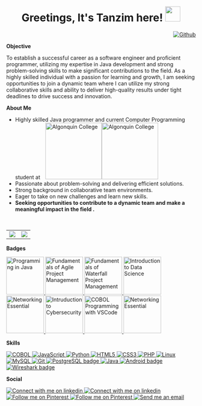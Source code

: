 <h1 align="center">Greetings, It's Tanzim here!   <img src="https://media.giphy.com/media/hvRJCLFzcasrR4ia7z/giphy.gif" width="40px"></h1>

<div align = "right">
  <a href="https://github.com/tanzim2000">
    <img alt="Github" src="https://img.shields.io/github/followers/tanzim2000?label=Follow&style=social">
  </a>
</div>

<strong>Objective</strong>

<!-- As a highly skilled programmer with a focus on Java development, my objective is to use my passion for problem-solving and my strong problem-solving skills to become a successful software engineer and a versatile programmer. I am always seeking new opportunities to learn and grow as a developer, and I am excited to bring my expertise to a dynamic team where I can make a meaningful impact in the field of computer programming. With my strong background in collaborative team environments and my ability to deliver high-quality results under tight deadlines, I am confident in my ability to succeed in this industry and contribute to the success of any project. --->
<p>To establish a successful career as a software engineer and proficient programmer, utilizing my expertise in Java development and strong problem-solving skills to make significant contributions to the field. As a highly skilled individual with a passion for learning and growth, I am seeking opportunities to join a dynamic team where I can utilize my strong collaborative skills and ability to deliver high-quality results under tight deadlines to drive success and innovation.</p>

<strong>About Me</strong>
<!--- Currently studying Computer Programming at Algonquin College. As a highly skilled programmer with a focus on Java development, I am always seeking new opportunities to learn and grow as a developer. My passion for programming and my strong problem-solving skills have prepared me to make a valuable contribution to any project. In my previous experience, I have consistently demonstrated my ability to work collaboratively with cross-functional teams and to deliver high-quality results under tight deadlines. As a student, I am constantly seeking new challenges and ways to expand my knowledge and skills. I am excited to bring my passion and expertise to a dynamic team and to make a meaningful impact in the field of computer programming. --->
- Highly skilled Java programmer and current Computer Programming student at ⠀<a href="https://www.algonquincollege.com#gh-dark-mode-only"><img src="https://s7494.pcdn.co/acmarketing/wp-content/themes/algonquincollege2018/images/AC-Logo-White.png" width="150" alt="Algonquin College" ></a><a href="https://www.algonquincollege.com#gh-light-mode-only"><img src="https://bayviewyards.org/wp-content/uploads/2017/06/AC.png" width="150" alt="Algonquin College" ></a>
- Passionate about problem-solving and delivering efficient solutions.
- Strong background in collaborative team environments.
- Eager to take on new challenges and learn new skills.
- **Seeking opportunities to contribute to a dynamic team and make a meaningful impact in the field .**

<br>

<table align="center" border="0"><tr><td> 
        <!--- GitHub Status Panel --->
        <picture>
                <source
                        srcset="https://github-readme-stats.vercel.app/api?username=tanzim2000&border_color=00000000&show_icons=true&hide_title=true&count_private=true&theme=github_dark&hide=stars,issues"
                        media="(prefers-color-scheme: dark)"
                        />
                <source
                        srcset="https://github-readme-stats.vercel.app/api?username=tanzim2000&border_color=00000000&show_icons=true&hide_title=true&count_private=true&theme=swift&hide=stars,issues"
                        media="(prefers-color-scheme: light), (prefers-color-scheme: no-preference)"
                        />
                <img src="https://github-readme-stats.vercel.app/api?username=tanzim2000&border_color=00000000&show_icons=true&count_private=true&hide_title=true&hide=stars,issues"/>
        </picture></td><td>
        <!--- Language Status Panel --->
        <picture>
                <source
                        srcset="https://github-readme-stats.vercel.app/api/top-langs/?username=tanzim2000&layout=compact&langs_count=10&theme=github_dark&border_color=00000000"
                        media="(prefers-color-scheme: dark)"
                        />
                <source
                        srcset="https://github-readme-stats.vercel.app/api/top-langs/?username=tanzim2000&layout=compact&langs_count=10&theme=swift&border_color=00000000"
                        media="(prefers-color-scheme: dark)"
                        />
                <img src="https://github-readme-stats.vercel.app/api/top-langs/?username=tanzim2000&layout=compact&langs_count=10"/>
        </picture></td></tr>
</table>

<strong>Badges</strong>

<!-- Programming in Java -->
<a href="https://www.credly.com/badges/35369fae-3c9e-4e44-bddf-514832d441b7">
  <img src="https://images.credly.com/size/680x680/images/5e2a4097-63f9-40a6-b400-0ed4746f39fe/image.png" width="100" alt="Programming in Java">
</a>

<!-- Fundamentals of Agile Project Management -->
<a href="https://www.credly.com/badges/fa8fdec8-7737-4e60-a62f-529f2ee8dbf9">
  <img src="https://images.credly.com/size/680x680/images/2677386a-c65f-4d4d-89f2-5b0babbc77d2/KickoffAgileBadge.png" width="100" alt="Fundamentals of Agile Project Management">
</a>

<!-- Fundamentals of Waterfall Project Management -->
<a href="https://www.credly.com/badges/e17d9821-8f43-4711-a5d8-b7d99a1588fd">
  <img src="https://images.credly.com/size/680x680/images/4e17c028-2214-4d53-b03b-16d26219f9cf/KickoffWFBadge.png" width="100" alt="Fundamentals of Waterfall Project Management">
</a>

<!-- Introduction to Data Science -->
<a href="https://www.credly.com/badges/83cfe98f-4da4-4f13-8426-2d49b4143202">
  <img src="https://images.credly.com/size/680x680/images/b38a42e0-dc58-4ce2-b6c0-28d978e8aaad/image.png" width="100" alt="Introduction to Data Science">
</a>

<!-- Networking Essential -->
<a href="https://www.credly.com/badges/be9fc65c-39e9-4c0f-bdcb-ed495d8e4383">
  <img src="https://images.credly.com/size/680x680/images/d7f73336-9adb-4833-a602-761837a33ba3/NetworkingEssentials-01.png" width="100" alt="Networking Essential">
</a>

<!-- Intruduction to Cybersecurity -->
<a href="https://www.credly.com/badges/4cb3ad2b-b76e-4971-ad16-055fae768f91">
  <img src="https://images.credly.com/size/680x680/images/af8c6b4e-fc31-47c4-8dcb-eb7a2065dc5b/I2CS__1_.png" width="100" alt="Intruduction to Cybersecurity">
</a>

<!-- COBOL Programming with VSCode -->
<a href="https://www.credly.com/badges/ca42a2f4-5e02-4e4e-9d78-457baeb62765">
  <img src="https://images.credly.com/size/680x680/images/99d1b7ee-eef2-4c50-96c7-56b22ffaaac3/Cobol_Programming_with_VSCode.png" width="100" alt="COBOL Programming with VSCode">
</a>

<!-- Linux on LinuxONE -->
<a href="https://www.credly.com/badges/8be04747-b976-4de3-a1d1-18d19cbdc27f">
  <img src="https://images.credly.com/size/680x680/images/5f86515a-ca6d-4a24-8b99-0d9b278de6e9/image.png" width="100" alt="Networking Essential">
</a>

<strong>Skills</strong>

<!-- COBOL -->
<a href="https://developer.ibm.com/languages/cobol">
  <img src="https://img.shields.io/badge/COBOL-ED9121?style=for-the-badge&logo=cobol&logoColor=white" alt="COBOL" >
</a>

<!-- JavaScript -->
<a href="https://developer.mozilla.org/en-US/docs/Web/JavaScript">
  <img src="https://img.shields.io/badge/JavaScript-F7DF1E?style=for-the-badge&logo=javascript&logoColor=black" alt="JavaScript" >
</a>

<!-- Python -->
<a href="https://www.python.org">
  <img src="https://img.shields.io/badge/Python-3572A5?style=for-the-badge&logo=python&logoColor=white" alt="Python">
</a>

<!-- HTML5 -->
<a href="https://html.spec.whatwg.org/multipage">
  <img src="https://img.shields.io/badge/HTML5-E44D26?style=for-the-badge&logo=html5&logoColor=white" alt="HTML5" >
</a>

<!-- CSS3 -->
<a href="https://www.w3.org/Style/CSS/Overview.en.html">
  <img src="https://img.shields.io/badge/CSS3-1572B6?style=for-the-badge&logo=css3&logoColor=white" alt="CSS3" >
</a>

<!-- PHP -->
<a href="https://www.php.net">
  <img src="https://img.shields.io/badge/PHP-8892BF?style=for-the-badge&logo=php&logoColor=white" alt="PHP" >
</a>

<!-- Linux -->
<a href="https://www.linux.com/what-is-linux">
  <img src="https://img.shields.io/badge/Linux-000000?style=for-the-badge&logo=linux&logoColor=white" alt="Linux" >
</a>


<!-- MySQL -->
<a href="https://www.mysql.com">
  <img src="https://img.shields.io/badge/MySQL-4479A1?style=for-the-badge&logo=mysql&logoColor=white" alt="MySQL" >
</a>

<!-- Git -->
<a href="https://git-scm.com#gh-light-mode-only">
  <img src="https://img.shields.io/badge/Git-F05032?style=for-the-badge&logo=git&logoColor=white" alt="Git" >
</a>

<!-- PostgreSQL -->
<a href="https://www.postgresql.org">
  <img src="https://img.shields.io/badge/PostgreSQL-336791?style=for-the-badge&logo=postgresql&logoColor=white" alt="PostgreSQL badge" >
</a>

<!-- Java -->
<a href="https://www.java.com">
  <img src="https://img.shields.io/badge/Java-007396?style=for-the-badge&logo=java&logoColor=white" alt="Java" >
</a>

<!-- Android -->
<a href="https://www.android.com/intl/en_ca/what-is-android">
  <img src="https://img.shields.io/badge/Android-A4C639?style=for-the-badge&logo=android&logoColor=white" alt="Android badge" >
</a>

<!-- Wireshark -->
<a href="#">
  <img src="https://img.shields.io/badge/Wireshark-000000?style=for-the-badge&logo=wireshark&logoColor=white" alt="Wireshark badge" >
</a>

<strong>Social</strong>
<!-- LinkedIn Light Mode -->
<a href="https://www.linkedin.com/in/tanzim2000#gh-light-mode-only">
  <img src="https://img.shields.io/badge/LinkedIn-4875B4?style=flat&logo=linkedin&logoColor=white#gh-light-mode-only" alt="Connect with me on linkedin" >
</a>
<!-- LinkedIn Dark Mode -->
<a href="https://www.linkedin.com/in/tanzim2000#gh-dark-mode-only">
  <img src="https://img.shields.io/badge/LinkedIn-ffffff?style=flat&logo=linkedin&logoColor=4875B4#gh-dark-mode-only" alt="Connect with me on linkedin" >
</a>
<!-- Pinterest Light Mode -->
<a href="https://www.pinterest.com/yourusername#gh-light-mode-only">
  <img src="https://img.shields.io/badge/Pinterest-BD081C?style=flat&logo=pinterest&logoColor=white#gh-light-mode-only" alt="Follow me on Pinterest" >
</a>
<!-- Pinterest Dark Mode -->
<a href="https://www.pinterest.com/yourusername#gh-dark-mode-only">
  <img src="https://img.shields.io/badge/Pinterest-ffffff?style=flat&logo=pinterest&logoColor=BD081C#gh-dark-mode-only" alt="Follow me on Pinterest" >
</a>
<!-- Gmail Dark Mode -->
<a href="mailto:tanzimahmedsagar@gmail.com">
  <img src="https://img.shields.io/badge/Gmail-ffffff?style=flat&logo=gmail&logoColor=D14836#gh-dark-mode-only" alt="Send me an email" >
</a>


<!---
tanzim2000/tanzim2000 is a ✨ special ✨ repository because its `README.md` (this file) appears on your GitHub profile.
You can click the Preview link to take a look at your changes.
--->
